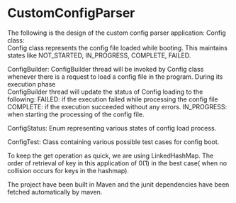 # CustomConfigParser
The following is the design of the custom config parser application:
Config class:  
	Config class represents the config file loaded while booting.
	This maintains states like NOT_STARTED, IN_PROGRESS, COMPLETE, FAILED.

ConfigBuilder:
	ConfigBuilder thread will be invoked by Config class whenever there is a 
	request to load a config file in the program. During its execution phase	
	ConfigBuilder thread will update the status of Config loading to the 
	following: FAILED: if the execution failed while processing the config file
	COMPLETE: if the execution succeeded without any errors. 
	IN_PROGRESS: when starting the processing of the config file.
	
ConfigStatus:
	Enum representing various states of config load process.
	
ConfigTest:
	Class containing various possible test cases for config boot.
	
	
To keep the get operation as quick, we are using LinkedHashMap.
The order of retrieval of key in this application of 0(1) in the best case(
when no collision occurs for keys in the hashmap).

The project have been built in Maven and the junit dependencies have been
fetched automatically by maven.